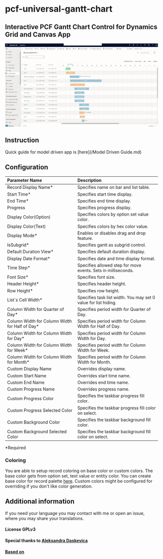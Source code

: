 # pcf-universal-gantt-chart

## Interactive PCF Gantt Chart Control for Dynamics Grid and Canvas App

![example](https://github.com/MaTeMaTuK/pcf-universal-gantt-chart/blob/master/DocumentationAssets/ganttStandart.gif)

## Instruction

Quick guide for model driven app is [here](/Model Driven Guide.md)

## Configuration

| Parameter Name                                  | Description                                                     |
| :---------------------------------------------- | :-------------------------------------------------------------- |
| Record Display Name\*                           | Specifies name on bar and list table.                           |
| Start Time\*                                    | Specifies start time display.                                   |
| End Time\*                                      | Specifies end time display.                                     |
| Progress                                        | Specifies progress display.                                     |
| Display Color(Option)                           | Specifies colors by option set value color.                     |
| Display Color(Text)                             | Specifies colors by hex color value.                            |
| Display Mode\*                                  | Enables or disables drag and drop feature.                      |
| IsSubgrid\*                                     | Specifies gantt as subgrid control.                             |
| Default Duration View\*                         | Specifies default duration display.                             |
| Display Date Format\*                           | Specifies date and time display format.                         |
| Time Step\*                                     | Specifies allowed step for move events. Sets in milliseconds.   |
| Font Size\*                                     | Specifies font size.                                            |
| Header Height\*                                 | Specifies header height.                                        |
| Row Height\*                                    | Specifies row height.                                           |
| List`s Cell Width\*                             | Specifies task list width. You may set 0 value for list hiding. |
| Column Width for Quarter of Day\*               | Specifies period width for Quarter of Day.                      |
| Column Width for Column Width for Half of Day\* | Specifies period width for Column Width for Half of Day.        |
| Column Width for Column Width for Day\*         | Specifies period width for Column Width for Day.                |
| Column Width for Column Width for Week\*        | Specifies period width for Column Width for Week.               |
| Column Width for Column Width for Month\*       | Specifies period width for Column Width for Month.              |
| Custom Display Name                             | Overrides display name.                                         |
| Custom Start Name                               | Overrides start time name.                                      |
| Custom End Name                                 | Overrides end time name.                                        |
| Custom Progress Name                            | Overrides progress name.                                        |
| Custom Progress Color                           | Specifies the taskbar progress fill color.                      |
| Custom Progress Selected Color                  | Specifies the taskbar progress fill color on select.            |
| Custom Background Color                         | Specifies the taskbar background fill color.                    |
| Custom Background Selected Color                | Specifies the taskbar background fill color on select.          |

\*Required

### Coloring

You are able to setup record coloring on base color or custom colors.
The base color gets from option set, text value or entity color. You can create base color for record palette [here](https://ant.design/docs/spec/colors#Palette-Generation-Tool).
Custom colors might be configured for overriding if you don't like color generation.

## Additional information

If you need your language you may contact with me or open an issue, where you may share your translations.

#### License GPLv3

#### Special thanks to [Aleksandra Daskevica](mailto:aleksandra.daskevica@cgi.com)

#### [Based on](https://github.com/MaTeMaTuK/gantt-task-react)
